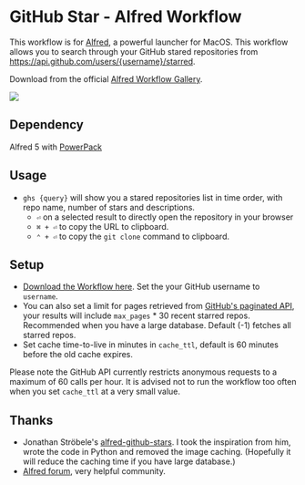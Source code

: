 # GitHub Star - Alfred Workflow


This workflow is for [Alfred](https://www.alfredapp.com/), a powerful launcher for MacOS. This workflow allows you to search through your GitHub stared repositories from https://api.github.com/users/{username}/starred.

Download from the official [Alfred Workflow Gallery](https://alfred.app/workflows/yinanc/github-star/).

![](https://alfred.app/workflows/yinanc/github-star/images/ghs.png)

## Dependency
Alfred 5 with [PowerPack](https://www.alfredapp.com/powerpack/)

## Usage

- `ghs {query}`  will show you a stared repositories list in time order, with repo name, number of stars and descriptions.
   - `⏎`  on a selected result to directly open the repository in your browser
   - `⌘ + ⏎` to copy the URL to clipboard.
   - `⌃ + ⏎` to copy the `git clone` command to clipboard.

## Setup

- [Download the Workflow here](https://github.com/ychen-97/alfred-github-star/releases). Set the your GitHub username to `username`.
- You can also set a limit for pages retrieved from [GitHub's paginated API](https://docs.github.com/en/rest/guides/using-pagination-in-the-rest-api), your results will include `max_pages` * 30 recent starred repos. Recommended when you have a large database. Default (-1) fetches all starred repos.
- Set cache time-to-live in minutes in `cache_ttl`, default is 60 minutes before the old cache expires.

Please note the GitHub API currently restricts anonymous requests to a maximum of 60 calls per hour. It is advised not to run the workflow too often when you set `cache_ttl` at a very small value.

## Thanks

- Jonathan Ströbele's [alfred-github-stars](https://github.com/stroebjo/alfred-github-stars). I took the inspiration from him, wrote the code in Python and removed the image caching. (Hopefully it will reduce the caching time if you have large database.)
- [Alfred forum](https://www.alfredforum.com/), very helpful community.

